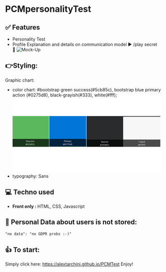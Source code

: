 # PCMpersonalityTest

## ✅ Features
- Personality Test
- Profile Explanation and details on communication model ► /play secret  💬 
![Mock-Up](https://github.com/alextarchini/PCMTest/tree/master/Images/ScreenShot.png)

## 👉Styling:
Graphic chart:
 - color chart:  #bootstrap green success(#5cb85c), bootstrap blue primary action (#0275d8), black-grayish(#333), white(#fff);
 ![Graphic Chart](https://github.com/alextarchini/npProject/blob/master/colorChart.png)
- typography: Sans

## 💻 Techno used
- **Front only :** HTML, CSS, Javascript

## 🔑 Personal Data about users is not stored: 
    "no data": "no GDPR probs :-)"

## 👍 To start: 
Simply click here: https://alextarchini.github.io/PCMTest
Enjoy!

